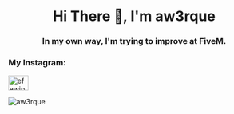 <h1 align="center">Hi There 👋, I'm aw3rque</h1>
<h3 align="center">In my own way, I'm trying to improve at FiveM.</h3>

<h3 align="left">My Instagram:</h3>
<p align="left">
<a href="https://instagram.com/efewiped" target="blank"><img align="center" src="https://cdn.jsdelivr.net/npm/simple-icons@3.0.1/icons/instagram.svg" alt="efewiped" height="30" width="40" /></a>
</p>

<p><img align="center" src="https://github-readme-stats.vercel.app/api/top-langs?username=aw3rque&show_icons=true&locale=en&layout=compact" alt="aw3rque" /></p>
